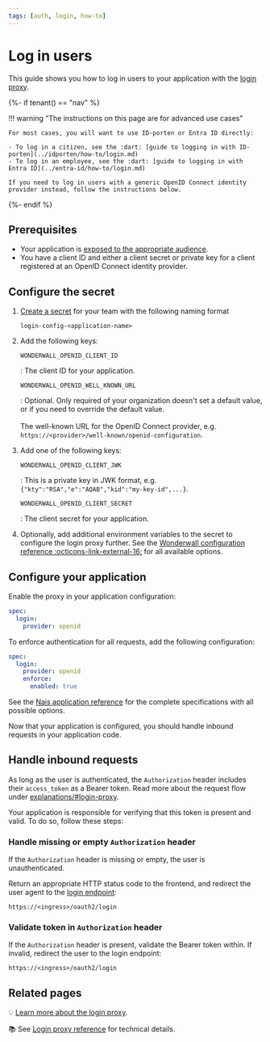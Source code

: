 ```yaml
---
tags: [auth, login, how-to]
---
```


# Log in users

This guide shows you how to log in users to your application with the [login proxy](../explanations/README.md#login-proxy).

{%- if tenant() == "nav" %}

!!! warning "The instructions on this page are for advanced use cases"

    For most cases, you will want to use ID-porten or Entra ID directly:

    - To log in a citizen, see the :dart: [guide to logging in with ID-porten](../idporten/how-to/login.md)
    - To log in an employee, see the :dart: [guide to logging in with Entra ID](../entra-id/how-to/login.md)

    If you need to log in users with a generic OpenID Connect identity provider instead, follow the instructions below.

{%- endif %}

## Prerequisites

- Your application is [exposed to the appropriate audience](../../workloads/application/how-to/expose.md).
- You have a client ID and either a client secret or private key for a client registered at an OpenID Connect identity provider.

## Configure the secret

1. [Create a secret](../../services/secrets/how-to/console.md) for your team with the following naming format

    ```
    login-config-<application-name>
    ```

2. Add the following keys:

    `WONDERWALL_OPENID_CLIENT_ID`

    :   The client ID for your application.

    `WONDERWALL_OPENID_WELL_KNOWN_URL`

    :   Optional. Only required of your organization doesn't set a default value, or if you need to override the default value.<br/><br/>
        The well-known URL for the OpenID Connect provider, e.g. `https://<provider>/well-known/openid-configuration`.

3. Add one of the following keys:

    `WONDERWALL_OPENID_CLIENT_JWK`

    :   This is a private key in JWK format, e.g. `{"kty":"RSA","e":"AQAB","kid":"my-key-id",...}`.

    `WONDERWALL_OPENID_CLIENT_SECRET`

    :   The client secret for your application.

4. Optionally, add additional environment variables to the secret to configure the login proxy further.
See the [Wonderwall configuration reference :octicons-link-external-16:](https://github.com/nais/wonderwall/blob/master/docs/configuration.md) for all available options.

## Configure your application

Enable the proxy in your application configuration:

```yaml title="app.yaml"
spec:
  login:
    provider: openid
```

To enforce authentication for all requests, add the following configuration:

```yaml title="app.yaml" hl_lines="4-5"
spec:
  login:
    provider: openid
    enforce:
      enabled: true
```

See the [Nais application reference](../../workloads/application/reference/application-spec.md#login) for the complete specifications with all possible options.

Now that your application is configured, you should handle inbound requests in your application code.

## Handle inbound requests

As long as the user is authenticated, the `Authorization` header includes their `access_token` as a Bearer token.
Read more about the request flow under [explanations/#login-proxy](../explanations/#login-proxy).

Your application is responsible for verifying that this token is present and valid. To do so, follow these steps:

### Handle missing or empty `Authorization` header

If the `Authorization` header is missing or empty, the user is unauthenticated.

Return an appropriate HTTP status code to the frontend, and redirect the user agent to the [login endpoint]:

```
https://<ingress>/oauth2/login
```

### Validate token in `Authorization` header

If the `Authorization` header is present, validate the Bearer token within.
If invalid, redirect the user to the login endpoint:

```
https://<ingress>/oauth2/login
```

## Related pages

:bulb: [Learn more about the login proxy](../explanations/README.md#login-proxy).

:books: See [Login proxy reference](../reference/README.md#login-proxy) for technical details.

[login endpoint]: ../reference/README.md#login-endpoint
